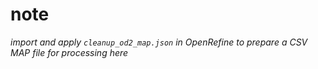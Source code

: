 # note
*import and apply `cleanup_od2_map.json` in OpenRefine to prepare a CSV MAP file for processing here*
